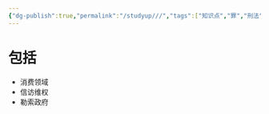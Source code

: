 ```yaml
---
{"dg-publish":true,"permalink":"/studyup///","tags":["知识点","罪","刑法"]}
---
```


# 包括
- 消费领域
- 信访维权
- 勒索政府